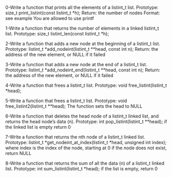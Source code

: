 0-Write a function that prints all the elements of a listint_t list.
    Prototype: size_t print_listint(const listint_t *h);
    Return: the number of nodes
    Format: see example
    You are allowed to use printf

1-Write a function that returns the number of elements in a linked listint_t list.
    Prototype: size_t listint_len(const listint_t *h);


2-Write a function that adds a new node at the beginning of a listint_t list.
    Prototype: listint_t *add_nodeint(listint_t **head, const int n);
    Return: the address of the new element, or NULL if it failed


3-Write a function that adds a new node at the end of a listint_t list.
    Prototype: listint_t *add_nodeint_end(listint_t **head, const int n);
    Return: the address of the new element, or NULL if it failed

4-Write a function that frees a listint_t list.
    Prototype: void free_listint(listint_t *head);

5-Write a function that frees a listint_t list.
    Prototype: void free_listint2(listint_t **head);
    The function sets the head to NULL

6-Write a function that deletes the head node of a listint_t linked list, and returns the head node’s data (n).
    Prototype: int pop_listint(listint_t **head);
    if the linked list is empty return 0

7-Write a function that returns the nth node of a listint_t linked list.
    Prototype: listint_t *get_nodeint_at_index(listint_t *head, unsigned int index);
    where index is the index of the node, starting at 0
    if the node does not exist, return NULL

8-Write a function that returns the sum of all the data (n) of a listint_t linked list.
    Prototype: int sum_listint(listint_t *head);
    if the list is empty, return 0


